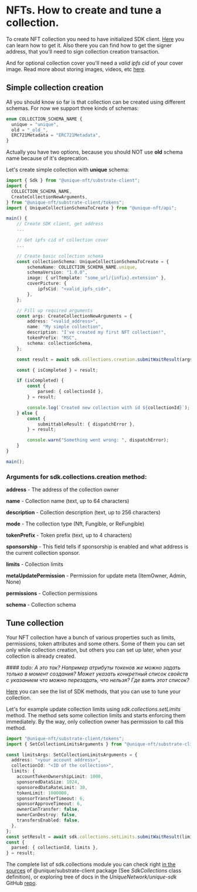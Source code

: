# NFTs. How to create and tune a collection.

To create NFT collection you need to have initialized SDK client. [Here](./examplesSDK.md) you can learn how to get it. Also there you can find how to get the signer address, that you'll need to sign collection creation transaction.

And for optional collection cover you'll need a _valid ipfs cid_ of your cover image. Read more about storing images, videos, etc [here](#todo).

## Simple collection creation

All you should know so far is that collection can be created using different schemas. For now we support three kinds of schemas:

```typescript
enum COLLECTION_SCHEMA_NAME {
  unique = "unique",
  old = "_old_",
  ERC721Metadata = "ERC721Metadata",
}
```

Actually you have two options, because you should NOT use **old** schema name because of it's deprecation.

Let's create simple collection with **unique** schema:

```typescript
import { Sdk } from "@unique-nft/substrate-client";
import {
  COLLECTION_SCHEMA_NAME,
  CreateCollectionNewArguments,
} from "@unique-nft/substrate-client/tokens";
import { UniqueCollectionSchemaToCreate } from "@unique-nft/api";

main() {
    // Create SDK client, get address
    ...

    // Get ipfs cid of collection cover
    ...

    // Create basic collection schema
    const collectionSchema: UniqueCollectionSchemaToCreate = {
        schemaName: COLLECTION_SCHEMA_NAME.unique,
        schemaVersion: "1.0.0",
        image: { urlTemplate: "some_url/{infix}.extension" },
        coverPicture: {
            ipfsCid: "<valid_ipfs_cid>",
        },
    };

    // Fill up required arguments
    const args: CreateCollectionNewArguments = {
        address: "<valid_address>",
        name: "My simple collection",
        description: "I've created my first NFT collection!",
        tokenPrefix: "MSC",
        schema: collectionSchema,
    };

    const result = await sdk.collections.creation.submitWaitResult(args);

    const { isCompleted } = result;

    if (isCompleted) {
        const {
            parsed: { collectionId },
        } = result;

        console.log(`Created new collection with id ${collectionId}`);
    } else {
        const {
            submittableResult: { dispatchError },
        } = result;

        console.warn("Something went wrong: ", dispatchError);
    }
}

main();

```

### Arguments for sdk.collections.creation method:

**address** - The address of the collection owner

**name** - Collection name (text, up to 64 characters)

**description** - Collection description (text, up to 256 characters)

**mode** - The collection type (Nft, Fungible, or ReFungible)

**tokenPrefix** - Token prefix (text, up to 4 characters)

**sponsorship** - This field tells if sponsorship is enabled and what address is the current collection sponsor.

**limits** - Collection limits

**metaUpdatePermission** - Permission for update meta (ItemOwner, Admin, None)

**permissions** - Collection permissions

**schema** - Collection schema

## Tune collection

Your NFT collection have a bunch of various properties such as limits, permissions, token attributes and some others. Some of them you can set only while collection creation, but others you can set up later, when your collection is already created.

_#### todo: А это так? Например атрибуты токенов же можно задать только в момент создания? Может указать конкретный список свойств с указанием что можно перезадать, что нельзя? Где взять этот список?_

[Here](https://github.com/UniqueNetwork/unique-sdk/tree/master/packages/substrate-client/tokens/methods/collection) you can see the list of SDK methods, that you can use to tune your collection.

Let's for example update collection limits using _sdk.collections.setLimits_ method. The method sets some collection limits and starts enforcing them immediately. By the way, only collection owner has permission to call this method.

```typescript
import "@unique-nft/substrate-client/tokens";
import { SetCollectionLimitsArguments } from "@unique-nft/substrate-client/tokens/types";

const limitsArgs: SetCollectionLimitsArguments = {
  address: "<your account address>",
  collectionId: "<ID of the collection>",
  limits: {
    accountTokenOwnershipLimit: 1000,
    sponsoredDataSize: 1024,
    sponsoredDataRateLimit: 30,
    tokenLimit: 1000000,
    sponsorTransferTimeout: 6,
    sponsorApproveTimeout: 6,
    ownerCanTransfer: false,
    ownerCanDestroy: false,
    transfersEnabled: false,
  },
};
const setResult = await sdk.collections.setLimits.submitWaitResult(limitsArgs);
const {
  parsed: { collectionId, limits },
} = result;
```

The complete list of sdk.collections module you can check right [in the sources](https://github.com/UniqueNetwork/unique-sdk/blob/master/packages/substrate-client/tokens/sdk-collections.ts) of @unique/substrate-client package (See _SdkCollections_ class definition), or exploring tree of docs in the _UniqueNetwork/unique-sdk_ GitHub [repo](https://github.com/UniqueNetwork/unique-sdk/tree/master/packages/substrate-client/tokens).
